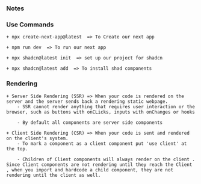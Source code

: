 ### Notes


### Use Commands
    + npx create-next-app@latest  => To Create our next app

    + npm run dev  => To run our next app

    + npx shadcn@latest init  => set up our project for shadcn

    + npx shadcn@latest add  => To install shad components


### Rendering
    + Server Side Rendering (SSR) => When your code is rendered on the server and the server sends back a rendering static webpage.
        - SSR cannot render anything that requires user interaction or the browser, such as buttons with onCLicks, inputs with onChanges or hooks

        - By default all components are server side components

    + Client Side Rendering (CSR) => When your code is sent and rendered on the client's system.
        - To mark a component as a client component put 'use client' at the top.

        - Children of Client components will always render on the client . Since Client components are not rendering until they reach the Client , when you import and hardcode a child component, they are not rendering until the client as well.
        